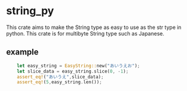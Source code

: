 # string_py

This crate aims to make the String type as easy to use as the str type in python.
This crate is for multibyte String type such as Japanese.


## example

```rust
    let easy_string = EasyString::new("あいうえお");
    let slice_data = easy_string.slice(0, -1);
    assert_eq!("あいうえ",slice_data);
    assert_eq!(5,easy_string.len());
```
